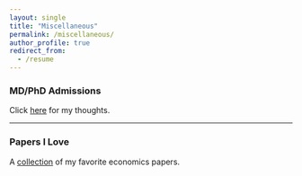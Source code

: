 ```yaml
---
layout: single
title: "Miscellaneous"
permalink: /miscellaneous/
author_profile: true
redirect_from:
  - /resume
---
```


<h3 id="mdpadm">
MD/PhD Admissions
</h3>

Click [here](/miscellaneous/mdp-admissions/) for my thoughts.

---

<h3 id="papers">
Papers I Love
</h3>

A [collection](/miscellaneous/favpapers/) of my favorite economics papers.
